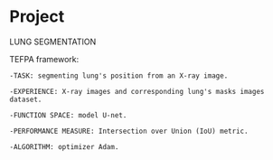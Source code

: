 # Project
LUNG SEGMENTATION

TEFPA framework:

    -TASK: segmenting lung's position from an X-ray image.
    
    -EXPERIENCE: X-ray images and corresponding lung's masks images dataset.
    
    -FUNCTION SPACE: model U-net. 
    
    -PERFORMANCE MEASURE: Intersection over Union (IoU) metric.
    
    -ALGORITHM: optimizer Adam.
